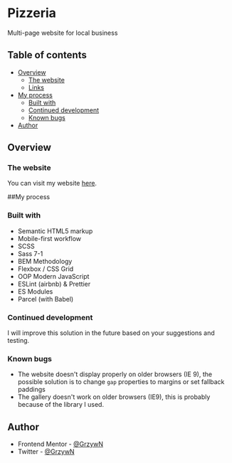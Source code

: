 # Pizzeria

Multi-page website for local business

## Table of contents

- [Overview](#overview)
  - [The website](#the-website)
  - [Links](#links)
- [My process](#my-process)
  - [Built with](#built-with)
  - [Continued development](#continued-development)
  - [Known bugs](#known-bugs)
- [Author](#author)

## Overview

### The website

You can visit my website [here](https://pizzeria-u-karola.netlify.app/).

##My process

### Built with

- Semantic HTML5 markup
- Mobile-first workflow
- SCSS
- Sass 7-1
- BEM Methodology
- Flexbox / CSS Grid
- OOP Modern JavaScript
- ESLint (airbnb) & Prettier
- ES Modules
- Parcel (with Babel)

### Continued development

I will improve this solution in the future based on your suggestions and testing.

### Known bugs

- The website doesn't display properly on older browsers (IE 9), the possible solution is to change `gap` properties to margins or set fallback paddings
- The gallery doesn't work on older browsers (IE9), this is probably because of the library I used.

## Author

- Frontend Mentor - [@GrzywN](https://www.frontendmentor.io/profile/GrzywN)
- Twitter - [@GrzywN](https://www.twitter.com/GrzywN)
